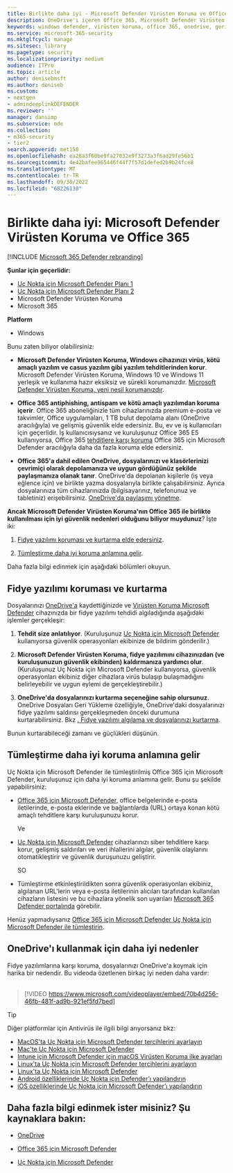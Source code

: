 ```yaml
---
title: Birlikte daha iyi - Microsoft Defender Virüsten Koruma ve Office 365 (OneDrive dahil) - fidye yazılımlarından ve siber tehditlerden daha iyi koruma
description: OneDrive'ı içeren Office 365, Microsoft Defender Virüsten Koruma ile harika bir şekilde bir araya gelir. Daha fazla bilgi edinmek için bu makaleyi okuyun.
keywords: windows defender, virüsten koruma, office 365, onedrive, geri yükleme, fidye yazılımı
ms.service: microsoft-365-security
ms.mktglfcycl: manage
ms.sitesec: library
ms.pagetype: security
ms.localizationpriority: medium
audience: ITPro
ms.topic: article
author: denisebmsft
ms.author: deniseb
ms.custom:
- nextgen
- admindeeplinkDEFENDER
ms.reviewer: ''
manager: dansimp
ms.subservice: mde
ms.collection:
- m365-security
- tier2
search.appverid: met150
ms.openlocfilehash: ea28a3f60be9fa27032e9f3273a3f6ad29fe56b1
ms.sourcegitcommit: 4e42bafee965446f44f7f57d1defed2b9b24fce8
ms.translationtype: MT
ms.contentlocale: tr-TR
ms.lasthandoff: 09/30/2022
ms.locfileid: "68226130"
---
```

# <a name="better-together-microsoft-defender-antivirus-and-office-365"></a>Birlikte daha iyi: Microsoft Defender Virüsten Koruma ve Office 365

[!INCLUDE [Microsoft 365 Defender rebranding](../../includes/microsoft-defender.md)]


**Şunlar için geçerlidir:**
- [Uç Nokta için Microsoft Defender Planı 1](https://go.microsoft.com/fwlink/p/?linkid=2154037)
- [Uç Nokta için Microsoft Defender Planı 2](https://go.microsoft.com/fwlink/p/?linkid=2154037)
- Microsoft Defender Virüsten Koruma
- Microsoft 365

**Platform**
- Windows

Bunu zaten biliyor olabilirsiniz:

- **Microsoft Defender Virüsten Koruma, Windows cihazınızı virüs, kötü amaçlı yazılım ve casus yazılım gibi yazılım tehditlerinden korur**. Microsoft Defender Virüsten Koruma, Windows 10 ve Windows 11 yerleşik ve kullanıma hazır eksiksiz ve sürekli korumanızdır. [Microsoft Defender Virüsten Koruma, yeni nesil korumanızdır](./microsoft-defender-antivirus-in-windows-10.md). 

- **Office 365 antiphishing, antispam ve kötü amaçlı yazılımdan koruma içerir**. Office 365 aboneliğinizle tüm cihazlarınızda premium e-posta ve takvimler, Office uygulamaları, 1 TB bulut depolama alanı (OneDrive aracılığıyla) ve gelişmiş güvenlik elde edersiniz. Bu, ev ve iş kullanıcıları için geçerlidir. İş kullanıcısıysanız ve kuruluşunuz Office 365 E5 kullanıyorsa, Office 365 [tehditlere karşı koruma](/microsoft-365/security/office-365-security/protect-against-threats) Office 365 için Microsoft Defender aracılığıyla daha da fazla koruma elde edersiniz.

- **Office 365'a dahil edilen OneDrive, dosyalarınızı ve klasörlerinizi çevrimiçi olarak depolamanıza ve uygun gördüğünüz şekilde paylaşmanıza olanak tanır**. OneDrive'da depolanan kişilerle (iş veya eğlence için) ve birlikte yazma dosyalarıyla birlikte çalışabilirsiniz. Ayrıca dosyalarınıza tüm cihazlarınızda (bilgisayarınız, telefonunuz ve tabletiniz) erişebilirsiniz. [OneDrive'da paylaşımı yönetme](/OneDrive/manage-sharing).

**Ancak Microsoft Defender Virüsten Koruma'nın Office 365 ile birlikte kullanılması için iyi güvenlik nedenleri olduğunu biliyor muydunuz**? İşte iki:

 1. [Fidye yazılımı koruması ve kurtarma elde edersiniz](#ransomware-protection-and-recovery).

 2. [Tümleştirme daha iyi koruma anlamına gelir](#integration-means-better-protection).

Daha fazla bilgi edinmek için aşağıdaki bölümleri okuyun.

## <a name="ransomware-protection-and-recovery"></a>Fidye yazılımı koruması ve kurtarma

Dosyalarınızı [OneDrive'a](/onedrive) kaydettiğinizde ve [Virüsten Koruma Microsoft Defender](./microsoft-defender-antivirus-in-windows-10.md) cihazınızda bir fidye yazılımı tehdidi algıladığında aşağıdaki işlemler gerçekleşir:

1. **Tehdit size anlatılıyor**. (Kuruluşunuz [Uç Nokta için Microsoft Defender](microsoft-defender-endpoint.md) kullanıyorsa güvenlik operasyonları ekibinize de bildirim gönderilir.)

2. **Microsoft Defender Virüsten Koruma, fidye yazılımını cihazınızdan (ve kuruluşunuzun güvenlik ekibinden) kaldırmanıza yardımcı olur**. (Kuruluşunuz Uç Nokta için Microsoft Defender kullanıyorsa, güvenlik operasyonları ekibiniz diğer cihazlara virüs bulaşıp bulaşmadığını belirleyebilir ve uygun eylemi de gerçekleştirebilir.)

3. **OneDrive'da dosyalarınızı kurtarma seçeneğine sahip olursunuz**. OneDrive Dosyaları Geri Yükleme özelliğiyle, OneDrive'daki dosyalarınızı fidye yazılımı saldırısı gerçekleşmeden önceki durumuna kurtarabilirsiniz. Bkz [. Fidye yazılımı algılama ve dosyalarınızı kurtarma](https://support.office.com/article/0d90ec50-6bfd-40f4-acc7-b8c12c73637f).

Bunun kurtarabileceği zamanı ve güçlükleri düşünün. 

## <a name="integration-means-better-protection"></a>Tümleştirme daha iyi koruma anlamına gelir

Uç Nokta için Microsoft Defender ile tümleştirilmiş Office 365 için Microsoft Defender, kuruluşunuz için daha iyi koruma anlamına gelir. Bunu şu şekilde yapabilirsiniz:

- [Office 365 için Microsoft Defender](/microsoft-365/security/office-365-security/office-365-atp), office belgelerinde e-posta iletilerinde, e-posta eklerinde ve bağlantılarda (URL) ortaya konan kötü amaçlı tehditlere karşı kuruluşunuzu korur.

    Ve

- [Uç Nokta için Microsoft Defender](microsoft-defender-endpoint.md) cihazlarınızı siber tehditlere karşı korur, gelişmiş saldırıları ve veri ihlallerini algılar, güvenlik olaylarını otomatikleştirir ve güvenlik duruşunuzu geliştirir.

    SO

- Tümleştirme etkinleştirildikten sonra güvenlik operasyonları ekibiniz, algılanan URL'lerin veya e-posta iletilerinin alıcıları tarafından kullanılan cihazların listesini ve bu cihazlara yönelik son uyarıları <a href="https://go.microsoft.com/fwlink/p/?linkid=2077139" target="_blank">Microsoft 365 Defender portalında</a> görebilir.

Henüz yapmadıysanız [Office 365 için Microsoft Defender Uç Nokta için Microsoft Defender ile tümleştirin](/microsoft-365/security/office-365-security/integrate-office-365-ti-with-mde).

## <a name="more-good-reasons-to-use-onedrive"></a>OneDrive'ı kullanmak için daha iyi nedenler

Fidye yazılımlarına karşı koruma, dosyalarınızı OneDrive'a koymak için harika bir nedendir. Bu videoda özetlenen birkaç iyi neden daha vardır: <br/><br/>

> [!VIDEO https://www.microsoft.com/videoplayer/embed/70b4d256-46fb-481f-ad9b-921ef5fd7bed]

> [!TIP]
> Diğer platformlar için Antivirüs ile ilgili bilgi arıyorsanız bkz:
> - [MacOS'ta Uç Nokta için Microsoft Defender tercihlerini ayarlayın](mac-preferences.md)
> - [Mac'te Uç Nokta için Microsoft Defender](microsoft-defender-endpoint-mac.md)
> - [Intune için Microsoft Defender için macOS Virüsten Koruma ilke ayarları](/mem/intune/protect/antivirus-microsoft-defender-settings-macos)
> - [Linux'ta Uç Nokta için Microsoft Defender tercihlerini ayarlayın](linux-preferences.md)
> - [Linux'ta Uç Nokta için Microsoft Defender](microsoft-defender-endpoint-linux.md)
> - [Android özelliklerinde Uç Nokta için Defender’ı yapılandırın](android-configure.md)
> - [iOS özelliklerinde Uç Nokta için Microsoft Defender’ı yapılandırın](ios-configure-features.md)

## <a name="want-to-learn-more-see-these-resources"></a>Daha fazla bilgi edinmek ister misiniz? Şu kaynaklara bakın:

- [OneDrive](/onedrive)

- [Office 365 için Microsoft Defender](/microsoft-365/security/office-365-security/office-365-atp)

- [Uç Nokta için Microsoft Defender](microsoft-defender-endpoint.md)



